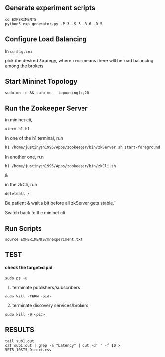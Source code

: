 ## Generate experiment scripts
```sh=
cd EXPERIMENTS
python3 exp_generator.py -P 3 -S 3 -B 6 -D 5
```

## Configure Load Balancing 

In `config.ini`

pick the desired Strategy, where `True` means there will be load balancing among the brokers

## Start Mininet Topology
```sh=
sudo mn -c && sudo mn --topo=single,20
```

## Run the Zookeeper Server

In mininet cli, 

```sh=
xterm h1 h1
```

In one of the h1 terminal, run
```sh
h1 /home/justinyeh1995/Apps/zookeeper/bin/zkServer.sh start-foreground 
```

In another one, run
```sh=
h1 /home/justinyeh1995/Apps/zookeeper/bin/zkCli.sh
```
& 

in the zkCli, run
```sh=
deleteall /
```

Be patient & wait a bit before all zkServer gets stable.`

Switch back to the mininet cli

## Run Scripts
```sh=
source EXPERIMENTS/mnexperiment.txt
```

## TEST 

<h4> check the targeted pid </h4>

```sh=
sudo ps -u
```  

1. terminate publishers/subscribers
```sh=
sudo kill -TERM <pid>
```

2. terminate discovery services/brokers
```sh=
sudo kill -9 <pid>
```

## RESULTS
```
tail sub1.out
cat sub1.out | grep -a "Latency" | cut -d' ' -f 10 > 5PT5_10ST5_Direct.csv
```
